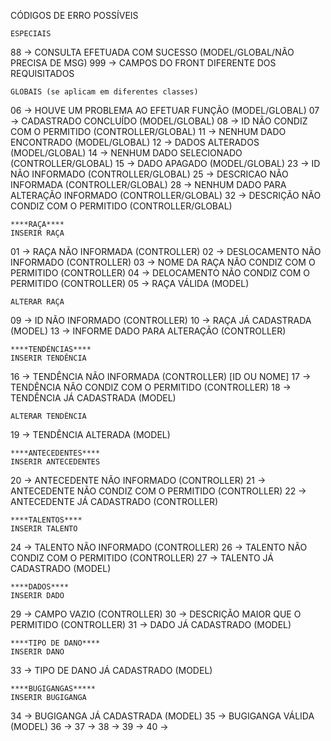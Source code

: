 CÓDIGOS DE ERRO POSSÍVEIS

    ESPECIAIS
88          -> CONSULTA EFETUADA COM SUCESSO (MODEL/GLOBAL/NÃO PRECISA DE MSG)
999         -> CAMPOS DO FRONT DIFERENTE DOS REQUISITADOS

    GLOBAIS (se aplicam em diferentes classes)
06          -> HOUVE UM PROBLEMA AO EFETUAR FUNÇÃO (MODEL/GLOBAL)
07          -> CADASTRADO CONCLUÍDO (MODEL/GLOBAL)
08          -> ID NÃO CONDIZ COM O PERMITIDO (CONTROLLER/GLOBAL)
11          -> NENHUM DADO ENCONTRADO (MODEL/GLOBAL)
12          -> DADOS ALTERADOS (MODEL/GLOBAL)
14          -> NENHUM DADO SELECIONADO (CONTROLLER/GLOBAL)
15          -> DADO APAGADO (MODEL/GLOBAL)
23          -> ID NÃO INFORMADO (CONTROLLER/GLOBAL)
25          -> DESCRICAO NÃO INFORMADA (CONTROLLER/GLOBAL)
28          -> NENHUM DADO PARA ALTERAÇÃO INFORMADO (CONTROLLER/GLOBAL)
32          -> DESCRIÇÃO NÃO CONDIZ COM O PERMITIDO (CONTROLLER/GLOBAL)

    ****RAÇA****
    INSERIR RAÇA
01          -> RAÇA NÃO INFORMADA (CONTROLLER)
02          -> DESLOCAMENTO NÃO INFORMADO (CONTROLLER)
03          -> NOME DA RAÇA NÃO CONDIZ COM O PERMITIDO (CONTROLLER)
04          -> DELOCAMENTO NÃO CONDIZ COM O PERMITIDO (CONTROLLER)
05          -> RAÇA VÁLIDA (MODEL)

    ALTERAR RAÇA
09          -> ID NÃO INFORMADO (CONTROLLER)
10          -> RAÇA JÁ CADASTRADA (MODEL)
13          -> INFORME DADO PARA ALTERAÇÃO (CONTROLLER)

    ****TENDÊNCIAS****
    INSERIR TENDÊNCIA
16          -> TENDÊNCIA NÃO INFORMADA (CONTROLLER) [ID OU NOME]
17          -> TENDÊNCIA NÃO CONDIZ COM O PERMITIDO (CONTROLLER)
18          -> TENDÊNCIA JÁ CADASTRADA (MODEL)

    ALTERAR TENDÊNCIA
19          -> TENDÊNCIA ALTERADA (MODEL)

    ****ANTECEDENTES****
    INSERIR ANTECEDENTES
20          -> ANTECEDENTE NÃO INFORMADO (CONTROLLER)
21          -> ANTECEDENTE NÃO CONDIZ COM O PERMITIDO (CONTROLLER)
22          -> ANTECEDENTE JÁ CADASTRADO (CONTROLLER)

    ****TALENTOS****
    INSERIR TALENTO
24          -> TALENTO NÃO INFORMADO (CONTROLLER)
26          -> TALENTO NÃO CONDIZ COM O PERMITIDO (CONTROLLER)
27          -> TALENTO JÁ CADASTRADO (MODEL)

    ****DADOS****
    INSERIR DADO
29          -> CAMPO VAZIO (CONTROLLER)
30          -> DESCRIÇÃO MAIOR QUE O PERMITIDO (CONTROLLER)
31          -> DADO JÁ CADASTRADO (MODEL)

    ****TIPO DE DANO****
    INSERIR DANO
33          -> TIPO DE DANO JÁ CADASTRADO (MODEL)

    ****BUGIGANGAS*****
    INSERIR BUGIGANGA
34          -> BUGIGANGA JÁ CADASTRADA (MODEL)
35          -> BUGIGANGA VÁLIDA (MODEL)
36          -> 
37          -> 
38          -> 
39          -> 
40          -> 
